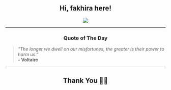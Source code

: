 <h2 align="center"> Hi, fakhira here!</h2>

<p align="center">
<a href="https://github.com/fakhiralkda" alt="github streak"><img src="https://dvst-streak.herokuapp.com/?user=fakhiralkda&theme=tokyonight&fire=DD472C"></a>
</p>

<hr>
<h3 align="center">Quote of The Day</h3>
<p align="center">
<blockquote>
<i>"The longer we dwell on our misfortunes, the greater is their power to harm us."</i>
<br>
<b>- Voltaire</b>
</blockquote>
</p>


<hr>
<h2 align="center">Thank You 🙏🏼</h2>
